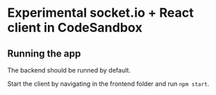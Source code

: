 # Experimental socket.io + React client in CodeSandbox

## Running the app

The backend should be runned by default.

Start the client by navigating in the frontend folder and run `npm start`.
